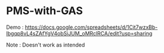 # PMS-with-GAS

Demo : https://docs.google.com/spreadsheets/d/1Cit7wzxBb-Ibgqp8vL4sZAfYgV4obSiJUM_oMRclRCA/edit?usp=sharing


Note : Doesn't work as intended
